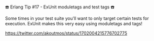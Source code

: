 ☎️ Erlang Tip #17 - ExUnit moduletags and test tags ☎️

Some times in your test suite you'll want to only target certain tests for execution. ExUnit makes this very easy using moduletags and tags!

https://twitter.com/akoutmos/status/1702004215776702775